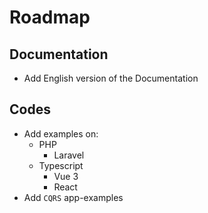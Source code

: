 # Roadmap

## Documentation

- Add English version of the Documentation

## Codes

- Add examples on:
    - PHP
        - Laravel
    - Typescript
        - Vue 3
        - React
- Add `CQRS` app-examples
